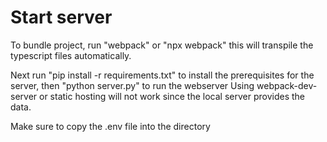 # Start server
To bundle project, run "webpack" or "npx webpack" this will transpile the typescript files automatically.

Next run "pip install -r requirements.txt" to install the prerequisites for the server, then "python server.py" to run the webserver
Using webpack-dev-server or static hosting will not work since the local server provides the data.

Make sure to copy the .env file into the directory
